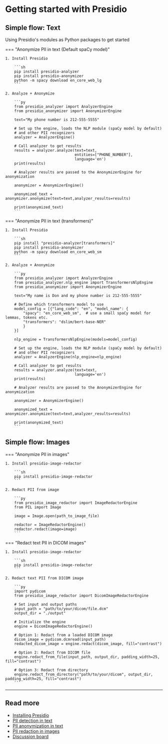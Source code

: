 # Getting started with Presidio

## Simple flow: Text

Using Presidio's modules as Python packages to get started

=== "Anonymize PII in text (Default spaCy model)"

    1. Install Presidio
        
        ```sh
        pip install presidio-analyzer
        pip install presidio-anonymizer
        python -m spacy download en_core_web_lg
        ```
    
    2. Analyze + Anonymize
    
        ```py
        from presidio_analyzer import AnalyzerEngine
        from presidio_anonymizer import AnonymizerEngine
        
        text="My phone number is 212-555-5555"
        
        # Set up the engine, loads the NLP module (spaCy model by default) 
        # and other PII recognizers
        analyzer = AnalyzerEngine()
        
        # Call analyzer to get results
        results = analyzer.analyze(text=text,
                                   entities=["PHONE_NUMBER"],
                                   language='en')
        print(results)
        
        # Analyzer results are passed to the AnonymizerEngine for anonymization
        
        anonymizer = AnonymizerEngine()
        
        anonymized_text = anonymizer.anonymize(text=text,analyzer_results=results)
        
        print(anonymized_text)
        ```

=== "Anonymize PII in text (transformers)"

    1. Install Presidio
        
        ```sh
        pip install "presidio-analyzer[transformers]"
        pip install presidio-anonymizer
        python -m spacy download en_core_web_sm
        ```
    
    2. Analyze + Anonymize
    
        ```py
        from presidio_analyzer import AnalyzerEngine
        from presidio_analyzer.nlp_engine import TransformersNlpEngine
        from presidio_anonymizer import AnonymizerEngine
        
        text="My name is Don and my phone number is 212-555-5555"
        
        # Define which transformers model to use
        model_config = [{"lang_code": "en", "model_name": {
            "spacy": "en_core_web_sm",  # use a small spaCy model for lemmas, tokens etc.
            "transformers": "dslim/bert-base-NER"
            }
        }]

        nlp_engine = TransformersNlpEngine(models=model_config)

        # Set up the engine, loads the NLP module (spaCy model by default) 
        # and other PII recognizers
        analyzer = AnalyzerEngine(nlp_engine=nlp_engine)
        
        # Call analyzer to get results
        results = analyzer.analyze(text=text,
                                   language='en')
        print(results)
        
        # Analyzer results are passed to the AnonymizerEngine for anonymization
        
        anonymizer = AnonymizerEngine()
        
        anonymized_text = anonymizer.anonymize(text=text,analyzer_results=results)
        
        print(anonymized_text)
        ```

## Simple flow: Images

=== "Anonymize PII in images"

    1. Install presidio-image-redactor
    
        ```sh
        pip install presidio-image-redactor
        ```
       
    2. Redact PII from image
    
        ```py
        from presidio_image_redactor import ImageRedactorEngine
        from PIL import Image
        
        image = Image.open(path_to_image_file)
        
        redactor = ImageRedactorEngine()
        redactor.redact(image=image)
        ```

=== "Redact text PII in DICOM images"

    1. Install presidio-image-redactor
    
        ```sh
        pip install presidio-image-redactor
        ```
       
    2. Redact text PII from DICOM image
    
        ```py
        import pydicom
        from presidio_image_redactor import DicomImageRedactorEngine

        # Set input and output paths
        input_path = "path/to/your/dicom/file.dcm"
        output_dir = "./output"

        # Initialize the engine
        engine = DicomImageRedactorEngine()

        # Option 1: Redact from a loaded DICOM image
        dicom_image = pydicom.dcmread(input_path)
        redacted_dicom_image = engine.redact(dicom_image, fill="contrast")

        # Option 2: Redact from DICOM file
        engine.redact_from_file(input_path, output_dir, padding_width=25, fill="contrast")

        # Option 3: Redact from directory
        engine.redact_from_directory("path/to/your/dicom", output_dir, padding_width=25, fill="contrast")
        ```
---

## Read more

- [Installing Presidio](installation.md)
- [PII detection in text](analyzer/index.md)
- [PII anonymization in text](anonymizer/index.md)
- [PII redaction in images](image-redactor/index.md)
- [Discussion board](https://github.com/microsoft/presidio/discussions)
